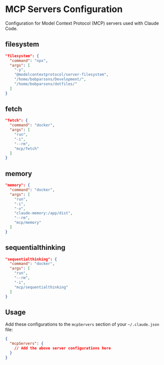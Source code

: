 # MCP Servers Configuration

Configuration for Model Context Protocol (MCP) servers used with Claude Code.

## filesystem
```json
"filesystem": {
  "command": "npx",
  "args": [
    "-y",
    "@modelcontextprotocol/server-filesystem",
    "/home/bobparsons/Development/",
    "/home/bobparsons/dotfiles/"
  ]
}
```

## fetch
```json
"fetch": {
  "command": "docker",
  "args": [
    "run",
    "-i",
    "--rm",
    "mcp/fetch"
  ]
}
```

## memory
```json
"memory": {
  "command": "docker",
  "args": [
    "run",
    "-i",
    "-v",
    "claude-memory:/app/dist",
    "--rm",
    "mcp/memory"
  ]
}
```

## sequentialthinking
```json
"sequentialthinking": {
  "command": "docker",
  "args": [
    "run",
    "--rm",
    "-i",
    "mcp/sequentialthinking"
  ]
}
```

## Usage

Add these configurations to the `mcpServers` section of your `~/.claude.json` file:

```json
{
  "mcpServers": {
    // Add the above server configurations here
  }
}
```